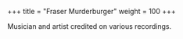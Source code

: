 +++
title = "Fraser Murderburger"
weight = 100
+++

Musician and artist credited on various recordings.
